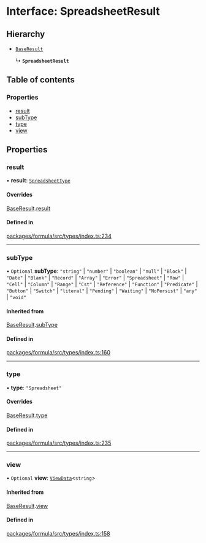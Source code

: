 # Interface: SpreadsheetResult

## Hierarchy

- [`BaseResult`](BaseResult.md)

  ↳ **`SpreadsheetResult`**

## Table of contents

### Properties

- [result](SpreadsheetResult.md#result)
- [subType](SpreadsheetResult.md#subtype)
- [type](SpreadsheetResult.md#type)
- [view](SpreadsheetResult.md#view)

## Properties

### <a id="result" name="result"></a> result

• **result**: [`SpreadsheetType`](SpreadsheetType.md)

#### Overrides

[BaseResult](BaseResult.md).[result](BaseResult.md#result)

#### Defined in

[packages/formula/src/types/index.ts:234](https://github.com/mashcard/mashcard/blob/main/packages/formula/src/types/index.ts#L234)

---

### <a id="subtype" name="subtype"></a> subType

• `Optional` **subType**: `"string"` \| `"number"` \| `"boolean"` \| `"null"` \| `"Block"` \| `"Date"` \| `"Blank"` \| `"Record"` \| `"Array"` \| `"Error"` \| `"Spreadsheet"` \| `"Row"` \| `"Cell"` \| `"Column"` \| `"Range"` \| `"Cst"` \| `"Reference"` \| `"Function"` \| `"Predicate"` \| `"Button"` \| `"Switch"` \| `"literal"` \| `"Pending"` \| `"Waiting"` \| `"NoPersist"` \| `"any"` \| `"void"`

#### Inherited from

[BaseResult](BaseResult.md).[subType](BaseResult.md#subtype)

#### Defined in

[packages/formula/src/types/index.ts:160](https://github.com/mashcard/mashcard/blob/main/packages/formula/src/types/index.ts#L160)

---

### <a id="type" name="type"></a> type

• **type**: `"Spreadsheet"`

#### Overrides

[BaseResult](BaseResult.md).[type](BaseResult.md#type)

#### Defined in

[packages/formula/src/types/index.ts:235](https://github.com/mashcard/mashcard/blob/main/packages/formula/src/types/index.ts#L235)

---

### <a id="view" name="view"></a> view

• `Optional` **view**: [`ViewData`](ViewData.md)<`string`\>

#### Inherited from

[BaseResult](BaseResult.md).[view](BaseResult.md#view)

#### Defined in

[packages/formula/src/types/index.ts:158](https://github.com/mashcard/mashcard/blob/main/packages/formula/src/types/index.ts#L158)
